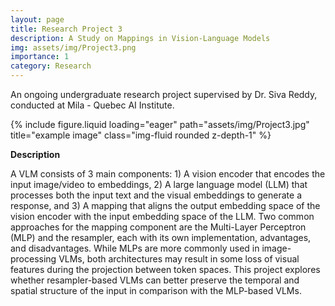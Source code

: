 ```yaml
---
layout: page
title: Research Project 3
description: A Study on Mappings in Vision-Language Models  
img: assets/img/Project3.png
importance: 1
category: Research
---
```


An ongoing undergraduate research project supervised by Dr. Siva Reddy, conducted at Mila - Quebec AI Institute.

<div class="row">
    <div class="col-sm mt-3 mt-md-0">
        {% include figure.liquid loading="eager" path="assets/img/Project3.jpg" title="example image" class="img-fluid rounded z-depth-1" %}
    </div>
</div>


<b>Description</b>

A VLM consists of 3 main components: 1) A vision encoder that encodes the input image/video to embeddings, 2) A large language model (LLM) that processes both the input text and the visual embeddings to generate a response, and 3) A mapping that aligns the output embedding space of the vision encoder with the input embedding space of the LLM. 
Two common approaches for the mapping component are the Multi-Layer Perceptron (MLP) and the resampler, each with its own implementation, advantages, and disadvantages. While MLPs are more commonly used in image-processing VLMs, both architectures may result in some loss of visual features during the projection between token spaces. 
This project explores whether resampler-based VLMs can better preserve the temporal and spatial structure of the input in comparison with the MLP-based VLMs. 



